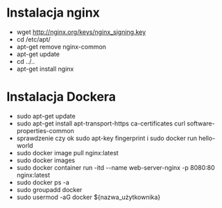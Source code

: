 # Instalacja nginx

- wget http://nginx.org/keys/nginx_signing.key
- cd /etc/apt/
- apt-get remove nginx-common
- apt-get update
- cd ../..
- apt-get install nginx

# Instalacja Dockera

- sudo apt-get update
- sudo apt-get install apt-transport-https ca-certificates curl software-properties-common
- sprawdzenie czy ok sudo apt-key fingerprint i sudo docker run hello-world
- sudo docker image pull nginx:latest
- sudo docker images
- sudo docker container run -itd --name web-server-nginx -p 8080:80 nginx:latest
- sudo docker ps -a
- sudo groupadd docker
- sudo usermod -aG docker ${nazwa_użytkownika}